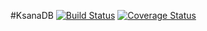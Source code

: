 #KsanaDB
[![Build Status](https://travis-ci.org/zzzmanzzz/KsanaDB.svg?branch=master)](https://travis-ci.org/zzzmanzzz/KsanaDB) 
[![Coverage Status](https://coveralls.io/repos/github/zzzmanzzz/KsanaDB/badge.svg?branch=master)](https://coveralls.io/github/zzzmanzzz/KsanaDB?branch=master)
